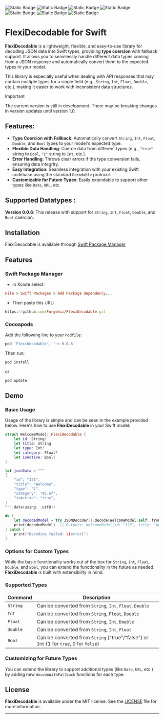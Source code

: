 ![Static Badge](https://img.shields.io/badge/Platform-iOS-blue)
![Static Badge](https://img.shields.io/badge/iOS-13.0%2B-orange)
![Static Badge](https://img.shields.io/badge/SwiftPM-Compatible-green)
![Static Badge](https://img.shields.io/badge/pod-v0.0.6-blue)
![Static Badge](https://img.shields.io/badge/Licence-MIT-black)
![Static Badge](https://img.shields.io/badge/OpenSource-red)
![Static Badge](https://img.shields.io/badge/Swift%20Tests-passing-green?logo=github&link=image)


# FlexiDecodable for Swift

**FlexiDecodable** is a lightweight, flexible, and easy-to-use library for decoding JSON data into Swift types, providing **type coercion** with fallback support. It allows you to seamlessly handle different data types coming from a JSON response and automatically convert them to the expected types in your model. 

This library is especially useful when dealing with API responses that may contain multiple types for a single field (e.g., `String`, `Int`, `Float`, `Double`, etc.), making it easier to work with inconsistent data structures.


> [!IMPORTANT]
> The current version is still in development. There may be breaking changes in version updates until version 1.0.

## Features:

- **Type Coercion with Fallback**: Automatically convert `String`, `Int`, `Float`, `Double`, and `Bool` types to your model's expected type.
- **Flexible Data Handling**: Coerce data from different types (e.g., `"true"` string to `Bool`, `"1"` string to `Int`, etc.).
- **Error Handling**: Throws clear errors if the type conversion fails, ensuring data integrity.
- **Easy Integration**: Seamless integration with your existing Swift codebase using the standard `Decodable` protocol.
- **Customizable for Future Types**: Easily extendable to support other types like `Date`, `URL`, etc.

## Supported Datatypes :
**Version 0.0.6**: This release with support for `String`, `Int`, `Float`, `Double`, and `Bool` coercion.

## Installation

FlexiDecodable is available through [Swift Package Manager](https://swiftpackageindex.com/Forgwhiz/FlexiDecodable)

## Features <a id='ssFeatures'></a>

### Swift Package Manager

- In Xcode select:

```ruby
File > Swift Packages > Add Package Dependency...
```
- Then paste this URL:

```ruby
https://github.com/Forgwhiz/FlexiDecodable.git
```

### Cocoapods

Add the following line to your `Podfile`:

```ruby
pod 'FlexiDecodable', '~> 0.0.6'
```

Then run:

```bash
pod install
```

or

```bash
pod update
```


## Demo

### Basic Usage

Usage of the library is simple and can be seen in the example provided below. Here's how to use **FlexiDecodable** in your Swift model:

```swift
struct WelcomeModel: FlexiDecodable {
    let id: String?
    let title: String
    let type: Int?
    let category: Float?
    let isActive: Bool?
}

let jsonData = """
{
    "id": "123",
    "title": "Welcome",
    "type": "1",
    "category": "45.67",
    "isActive": "true",
}
""".data(using: .utf8)!

do {
    let decodedModel = try JSONDecoder().decode(WelcomeModel.self, from: jsonData)
    print(decodedModel)  // Outputs: WelcomeModel(id: "123", title: "Welcome", type: 1, category: 45.67, isActive: true)
} catch {
    print("Decoding failed: \(error)")
}
```

### Options for Custom Types

While the basic functionality works out of the box for `String`, `Int`, `Float`, `Double`, and `Bool`, you can extend the functionality in the future as needed. **FlexiDecodable** is built with extensibility in mind.

### Supported Types

| Command | Description |
| --- | --- |
| `String` | Can be converted from `String`, `Int`, `Float`, `Double` |
| `Int` | Can be converted from `String`, `Float`, `Double` |
| `Float` | Can be converted from `String`, `Int`, `Double` |
| `Double` | Can be converted from `String`, `Int`, `Float` |
| `Bool` | Can be converted from `String` ("true"/"false") or `Int` (1 for `true`, 0 for `false`) |


### Customizing for Future Types

You can extend the library to support additional types (like `Date`, `URL`, etc.) by adding new `decodeWithFallback` functions for each type.

## License

**FlexiDecodable** is available under the MIT license. See the [LICENSE](LICENSE) file for more information.

---
